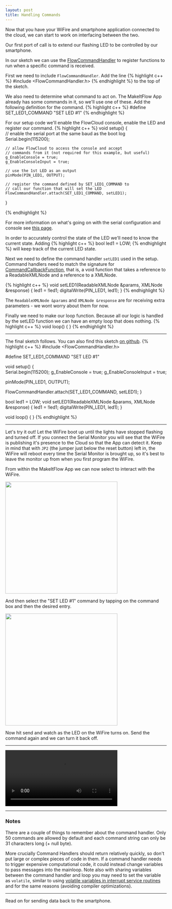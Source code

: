 ```yaml
---
layout: post
title: Handling Commands
---
```


Now that you have your WiFire and smartphone application connected to the cloud, we can start to work on interfacing between the two.

Our first port of call is to extend our flashing LED to be controlled by our smartphone.

In our sketch we can use the [FlowCommandHandler](/flow-on-arduino/pages/api/#flowcommandhandler) to register functions to run when a specific command is received.

First we need to include `FlowCommandHandler`. Add the line 
{% highlight c++ %}
#include <FlowCommandHandler.h>
{% endhighlight %}
to the top of the sketch.

We also need to determine what command to act on. The MakeItFlow App already has some commands in it, so we'll use one of these. Add the following definition for the command.
{% highlight c++ %}
#define SET_LED1_COMMAND "SET LED #1"
{% endhighlight %}

For our setup code we'll enable the FlowCloud console, enable the LED and register our command.
{% highlight c++ %}
void setup() 
{    
    // enable the serial port at the same baud as the boot log            
    Serial.begin(115200);

    // allow FlowCloud to access the console and accept 
    // commands from it (not required for this example, but useful)
    g_EnableConsole = true;
    g_EnableConsoleInput = true;
  
    // use the 1st LED as an output
    pinMode(PIN_LED1, OUTPUT);   
  
    // register the command defined by SET_LED1_COMMAND to
    // call our function that will set the LED
    FlowCommandHandler.attach(SET_LED1_COMMAND, setLED1);
}

{% endhighlight %}

For more information on what's going on with the serial configuration and console see [this page](/flow-on-arduino/pages/interactive-serial-output).

In order to accurately control the state of the LED we'll need to know the current state. 
Adding 
{% highlight c++ %}
bool led1 = LOW;
{% endhighlight %}
will keep track of the current LED state.

Next we need to define the command handler `setLED1` used in the setup. Command handlers need to match the signature for [CommandCallbackFunction](/flow-on-arduino/pages/api/#commandcallbackfunction), that is, a void function that takes a reference to a ReadableXMLNode and a reference to a XMLNode.

{% highlight c++ %}
void setLED1(ReadableXMLNode &params, XMLNode &response)
{
    led1 = !led1;
    digitalWrite(PIN_LED1, led1);
}
{% endhighlight %}

The `ReadableXMLNode &params` and `XMLNode &response` are for receiving extra parameters - we wont worry about them for now.

Finally we need to make our loop function. Because all our logic is handled by the setLED function we can have an empty loop that does nothing.
{% highlight c++ %}
void loop() 
{
}
{% endhighlight %}

<hr>

The final sketch follows. You can also find this sketch [on github](https://github.com/IMG-FlowCloud/arduino-examples/tree/master/FlowToggleLED).
{% highlight c++ %}
#include <FlowCommandHandler.h>

#define SET_LED1_COMMAND "SET LED #1"

void setup() {                
  Serial.begin(115200);
  g_EnableConsole = true;
  g_EnableConsoleInput = true;
  
  pinMode(PIN_LED1, OUTPUT);   
  
  
  FlowCommandHandler.attach(SET_LED1_COMMAND, setLED1);
}

bool led1 = LOW;
void setLED1(ReadableXMLNode &params, XMLNode &response)
{
    led1 = !led1;
    digitalWrite(PIN_LED1, led1);
}


void loop() {
}
{% endhighlight %}

<hr>

Let's try it out! Let the WiFire boot up until the lights have stopped flashing and turned off. If you connect the Serial Monitor you will see that the WiFire is publishing it's presence to the Cloud so that the App can detect it. Keep in mind that with `JP2` (the jumper just below the reset button) left in, the WiFire will reboot every time the Serial Monitor is brought up, so it's best to leave the monitor up from when you first program the WiFire.

From within the MakeItFlow App we can now select to interact with the WiFire. 

<img src="/flow-on-arduino/images/android-connected-devices.png" width="350"></img>

And then select the "SET LED #1" command by tapping on the command box and then the desired entry.

<img src="/flow-on-arduino/images/android-send-led-command.png" width="350"></img>

Now hit send and watch as the LED on the WiFire turns on.
Send the command again and we can turn it back off.

<hr>

<video src="/flow-on-arduino/images/setled.webm" width="350" controls></video>

<hr>

### Notes

There are a couple of things to remember about the command handler.
Only 50 commands are allowed by default and each command string can only be 31 characters long (+ null byte).

More crucially Command Handlers should return relatively quickly, so don't put large or complex pieces of code in them.
If a command handler needs to trigger expensive computational code, it could instead change variables to pass messages into the mainloop. Note also with sharing variables between the command handler and loop you may need to set the variable as `volatile`, similar to using [volatile variables in interrupt service routines](http://arduino.cc/en/Reference/Volatile) and for the same reasons (avoiding compiler optimizations).

<hr>

Read on for sending data back to the smartphone.